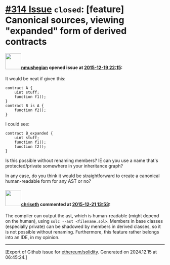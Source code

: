 # [\#314 Issue](https://github.com/ethereum/solidity/issues/314) `closed`: [feature]  Canonical sources, viewing "expanded" form of derived contracts

#### <img src="https://avatars.githubusercontent.com/u/924397?u=4c3e5a7b67595961461f5ac3e1dd41aca26a5b4b&v=4" width="50">[nmushegian](https://github.com/nmushegian) opened issue at [2015-12-19 22:15](https://github.com/ethereum/solidity/issues/314):

It would be neat if given this:

```
contract A {
    uint stuff;
    function f1();
}
contract B is A {
    function f2();
}
```

I could see:

```
contract B_expanded {
    uint stuff;
    function f1();
    function f2();
}
```

Is this possible without renaming members? IE can you use a name that's protected/private somewhere in your inheritance graph?

In any case, do you think it would be straightforward to create a canonical human-readable form for any AST or no?


#### <img src="https://avatars.githubusercontent.com/u/9073706?v=4" width="50">[chriseth](https://github.com/chriseth) commented at [2015-12-21 13:53](https://github.com/ethereum/solidity/issues/314#issuecomment-166310185):

The compiler can output the ast, which is human-readable (might depend on the human), using `solc --ast <filename.sol>`.
Members in base classes (especially private) can be shadowed by members in derived classes, so it is not possible without renaming. Furthermore, this feature rather belongs into an IDE, in my opinion.


-------------------------------------------------------------------------------



[Export of Github issue for [ethereum/solidity](https://github.com/ethereum/solidity). Generated on 2024.12.15 at 06:45:24.]
